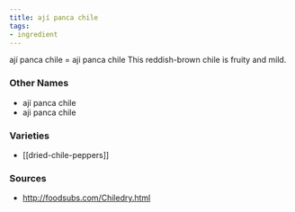 ```yaml
---
title: ají panca chile
tags:
- ingredient
---
```

ají panca chile = aji panca chile This reddish-brown chile is fruity and mild.

### Other Names

* ají panca chile
* aji panca chile

### Varieties

* [[dried-chile-peppers]]

### Sources
* http://foodsubs.com/Chiledry.html
